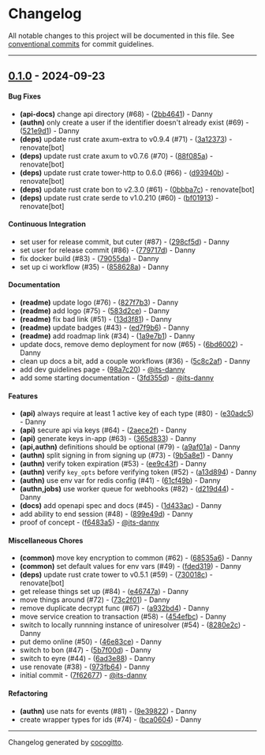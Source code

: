 # Changelog
All notable changes to this project will be documented in this file. See [conventional commits](https://www.conventionalcommits.org/) for commit guidelines.

- - -
## [0.1.0](https://github.com/mist-id/mist/compare/7f62677dda2b84daf7148aefa4ca1a2e4624d545..0.1.0) - 2024-09-23
#### Bug Fixes
- **(api-docs)** change api directory (#68) - ([2bb4641](https://github.com/mist-id/mist/commit/2bb4641207fe4e235710583eeee094f4a8ccdf70)) - Danny
- **(authn)** only create a user if the identifier doesn't already exist (#69) - ([521e9d1](https://github.com/mist-id/mist/commit/521e9d1a710d47edc21414cff0b4a6fbf71ea792)) - Danny
- **(deps)** update rust crate axum-extra to v0.9.4 (#71) - ([3a12373](https://github.com/mist-id/mist/commit/3a123738741ef08c29a07fb05688c3c9e9baa62a)) - renovate[bot]
- **(deps)** update rust crate axum to v0.7.6 (#70) - ([88f085a](https://github.com/mist-id/mist/commit/88f085a5607d8fb8673ff4a5ba0ffe00926b4a6d)) - renovate[bot]
- **(deps)** update rust crate tower-http to 0.6.0 (#66) - ([d93940b](https://github.com/mist-id/mist/commit/d93940b87a35dc07e4b503e5e017615c521d418e)) - renovate[bot]
- **(deps)** update rust crate bon to v2.3.0 (#61) - ([0bbba7c](https://github.com/mist-id/mist/commit/0bbba7ccbeb261f5a92f3fc754cb4fde66734cb6)) - renovate[bot]
- **(deps)** update rust crate serde to v1.0.210 (#60) - ([bf01913](https://github.com/mist-id/mist/commit/bf01913468862ae0e88e73dffab022ef4ee38d00)) - renovate[bot]
#### Continuous Integration
- set user for release commit, but cuter (#87) - ([298cf5d](https://github.com/mist-id/mist/commit/298cf5d66b067742d7046c562e25c6703d81880f)) - Danny
- set user for release commit (#86) - ([779717d](https://github.com/mist-id/mist/commit/779717da957b271884900c13a030c232c16cf382)) - Danny
- fix docker build (#83) - ([79055da](https://github.com/mist-id/mist/commit/79055dad5c34c3848952e6297790e66fa95fc1d0)) - Danny
- set up ci workflow (#35) - ([858628a](https://github.com/mist-id/mist/commit/858628a9a9663fee918f1ee35800b6ced976d587)) - Danny
#### Documentation
- **(readme)** update logo (#76) - ([827f7b3](https://github.com/mist-id/mist/commit/827f7b3fb54a15f53ed90aa221e606d178aff2a9)) - Danny
- **(readme)** add logo (#75) - ([583d2ce](https://github.com/mist-id/mist/commit/583d2cec399395c7dd5621b4c57c260023de397d)) - Danny
- **(readme)** fix bad link (#51) - ([13d3f81](https://github.com/mist-id/mist/commit/13d3f812de3bfffc2871ba1a17ce20a452012f99)) - Danny
- **(readme)** update badges (#43) - ([ed7f9b6](https://github.com/mist-id/mist/commit/ed7f9b65940a78cd5e19bfac107c140b40afaf3c)) - Danny
- **(readme)** add roadmap link (#34) - ([1a9e7b1](https://github.com/mist-id/mist/commit/1a9e7b19d9935d0f436725514a8c5905af73d184)) - Danny
- update docs, remove demo deployment for now (#65) - ([6bd6002](https://github.com/mist-id/mist/commit/6bd6002c414fe0b3a981e0710a94002f349fc3e9)) - Danny
- clean up docs a bit, add a couple workflows (#36) - ([5c8c2af](https://github.com/mist-id/mist/commit/5c8c2af57cf92585cc526fcce5b4464ad4b8006a)) - Danny
- add dev guidelines page - ([98a7c20](https://github.com/mist-id/mist/commit/98a7c20f9d4aeff7bcfea6d431592d9ae2420357)) - [@its-danny](https://github.com/its-danny)
- add some starting documentation - ([3fd355d](https://github.com/mist-id/mist/commit/3fd355d360cf963bab14f50f9eabc76be2ac9e17)) - [@its-danny](https://github.com/its-danny)
#### Features
- **(api)** always require at least 1 active key of each type (#80) - ([e30adc5](https://github.com/mist-id/mist/commit/e30adc5e210f4afd9b402a2ac9b41e9abdc4c4f8)) - Danny
- **(api)** secure api via keys (#64) - ([2aece2f](https://github.com/mist-id/mist/commit/2aece2f538b767caadf2b73d469cd344d66d1c31)) - Danny
- **(api)** generate keys in-app (#63) - ([365d833](https://github.com/mist-id/mist/commit/365d833bee9a5dcece050f9cfa06e39ff70a36e5)) - Danny
- **(api,authn)** definitions should be optional (#79) - ([a9af01a](https://github.com/mist-id/mist/commit/a9af01a423e29bba8a15898e47a3b21db351feda)) - Danny
- **(authn)** split signing in from signing up (#73) - ([9b5a8e1](https://github.com/mist-id/mist/commit/9b5a8e17ea97d15590ea2b9e3898627fe0c7c99f)) - Danny
- **(authn)** verify token expiration (#53) - ([ee9c43f](https://github.com/mist-id/mist/commit/ee9c43f40d8e22188fe2239d8b8b1db827dde4cb)) - Danny
- **(authn)** verify `key_opts` before verifying token (#52) - ([a13d894](https://github.com/mist-id/mist/commit/a13d8941a1c01e8e5c96025f25bbe1b4346a72b9)) - Danny
- **(authn)** use env var for redis config (#41) - ([61cf49b](https://github.com/mist-id/mist/commit/61cf49b3c00abbe2646ed891e65b1f5d1208ea3c)) - Danny
- **(authn,jobs)** use worker queue for webhooks (#82) - ([d219d44](https://github.com/mist-id/mist/commit/d219d443c38ad0dcc464ca2172441edf99c420b3)) - Danny
- **(docs)** add openapi spec and docs (#45) - ([1d433ac](https://github.com/mist-id/mist/commit/1d433ac83cd3decef73380b1c29d1b5bea6a27d0)) - Danny
- add ability to end session (#48) - ([899e49d](https://github.com/mist-id/mist/commit/899e49d5d5f8fb3bfb702897cf3ab9975bb17198)) - Danny
- proof of concept - ([f6483a5](https://github.com/mist-id/mist/commit/f6483a57e13de035e6434302bdd00ef979bb580f)) - [@its-danny](https://github.com/its-danny)
#### Miscellaneous Chores
- **(common)** move key encryption to common (#62) - ([68535a6](https://github.com/mist-id/mist/commit/68535a6cdb9d9489b9f123dd264c77a448ab4553)) - Danny
- **(common)** set default values for env vars (#49) - ([fded319](https://github.com/mist-id/mist/commit/fded31934734ab24c47b34f3d6bf58e593b2d4fd)) - Danny
- **(deps)** update rust crate tower to v0.5.1 (#59) - ([730018c](https://github.com/mist-id/mist/commit/730018c40ee7fab4d9c7088c0f3a5adbe98bf522)) - renovate[bot]
- get release things set up (#84) - ([e46747a](https://github.com/mist-id/mist/commit/e46747a7f3c401345742859312ebfc38ab36d0d3)) - Danny
- move things around (#72) - ([73c2f01](https://github.com/mist-id/mist/commit/73c2f01203176110aef3d7fedfc64cb37ea056ca)) - Danny
- remove duplicate decrypt func (#67) - ([a932bd4](https://github.com/mist-id/mist/commit/a932bd4e3d54a22b1d30526ae39460d91c84098c)) - Danny
- move service creation to transaction (#58) - ([454efbc](https://github.com/mist-id/mist/commit/454efbc5b75687421de22d24c95ccfbba2983087)) - Danny
- switch to locally runnning instance of uniresolver (#54) - ([8280e2c](https://github.com/mist-id/mist/commit/8280e2cb663c4f3c62ec6d95c9a9ab7f5f16f306)) - Danny
- put demo online (#50) - ([46e83ce](https://github.com/mist-id/mist/commit/46e83ce030f703f5a9924d61480eb6db969eec8d)) - Danny
- switch to bon (#47) - ([5b7f00d](https://github.com/mist-id/mist/commit/5b7f00d98fe23c43fff72b0f7e3c7c6439947fa7)) - Danny
- switch to eyre (#44) - ([6ad3e88](https://github.com/mist-id/mist/commit/6ad3e888ccfdaaf0613965805bbee0242c701340)) - Danny
- use renovate (#38) - ([973fb64](https://github.com/mist-id/mist/commit/973fb64a10f60dff24c8f5830015cfbae3c27e60)) - Danny
- initial commit - ([7f62677](https://github.com/mist-id/mist/commit/7f62677dda2b84daf7148aefa4ca1a2e4624d545)) - [@its-danny](https://github.com/its-danny)
#### Refactoring
- **(authn)** use nats for events (#81) - ([9e39822](https://github.com/mist-id/mist/commit/9e39822ed7b26ee42878f931280cb985250b3a65)) - Danny
- create wrapper types for ids (#74) - ([bca0604](https://github.com/mist-id/mist/commit/bca06046c0d0eedd836cb0d15e2d1599f2cac775)) - Danny

- - -

Changelog generated by [cocogitto](https://github.com/cocogitto/cocogitto).